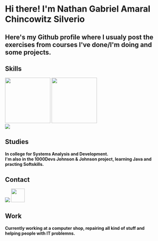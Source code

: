 # Hi there! I'm Nathan Gabriel Amaral Chincowitz Silverio
## Here's my Github profile where I usualy post the exercises from courses I've done/I'm doing and some projects.

## Skills
<div>
  <img height="150em" src="https://github-readme-stats.vercel.app/api?username=nathanchincowitz&show_icons=true&include_all_commits=true&theme=highcontrast&rank_icon=github">
  <img height="150em" src="https://github-readme-stats.vercel.app/api/top-langs/?username=nathanchincowitz&layout=compact&langs_count=8&theme=highcontrast">
</div>
<img src="https://skillicons.dev/icons?i=java,py,vscode,windows,js,html"/>




## Studies
  #### In college for Systems Analysis and Development.<br> I'm also in the 1000Devs Johnson & Johnson project, learning Java and practing Softskills.

## Contact <br>
  <a href ="mailto:nathanchincowitz+linedin@gmail.com"><img src="https://skillicons.dev/icons?i=gmail" /></a>
  <a href="https://www.linkedin.com/in/nathan-chincowitz/en" target="_blank"><img src="https://cdn.jsdelivr.net/gh/devicons/devicon@latest/icons/linkedin/linkedin-original.svg" width="45" height="45"/></a>


## Work
#### Currently working at a computer shop, repairing all kind of stuff and helping people with IT problemns.
